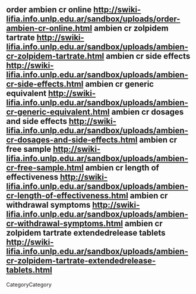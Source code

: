 order ambien cr online  http://swiki-lifia.info.unlp.edu.ar/sandbox/uploads/order-ambien-cr-online.html
ambien cr zolpidem tartrate  http://swiki-lifia.info.unlp.edu.ar/sandbox/uploads/ambien-cr-zolpidem-tartrate.html
ambien cr side effects  http://swiki-lifia.info.unlp.edu.ar/sandbox/uploads/ambien-cr-side-effects.html
ambien cr generic equivalent  http://swiki-lifia.info.unlp.edu.ar/sandbox/uploads/ambien-cr-generic-equivalent.html
ambien cr dosages and side effects  http://swiki-lifia.info.unlp.edu.ar/sandbox/uploads/ambien-cr-dosages-and-side-effects.html
ambien cr free sample  http://swiki-lifia.info.unlp.edu.ar/sandbox/uploads/ambien-cr-free-sample.html
ambien cr length of effectiveness  http://swiki-lifia.info.unlp.edu.ar/sandbox/uploads/ambien-cr-length-of-effectiveness.html
ambien cr withdrawal symptoms  http://swiki-lifia.info.unlp.edu.ar/sandbox/uploads/ambien-cr-withdrawal-symptoms.html
ambien cr zolpidem tartrate extendedrelease tablets  http://swiki-lifia.info.unlp.edu.ar/sandbox/uploads/ambien-cr-zolpidem-tartrate-extendedrelease-tablets.html
----
CategoryCategory
